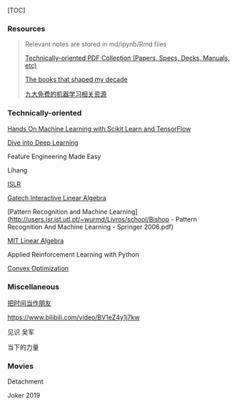 [TOC]



### Resources

> Relevant notes are stored in md/ipynb/Rmd files
>
> [Technically-oriented PDF Collection (Papers, Specs, Decks, Manuals, etc)](https://github.com/tpn/pdfs)
>
> [The books that shaped my decade](https://huyenchip.com/2019/12/28/books-that-shaped-my-decade.html)
>
> [九大免费的机器学习相关资源](https://mp.weixin.qq.com/s?__biz=MzUzMTEwODk0Ng==&mid=2247489536&idx=1&sn=00499595b1e0204b0b8751b292fc60c5&chksm=fa46dd3dcd31542bf488fced13e936c1a80d7c383fe53cad82a1f4c0c1af523725c34ab5415d&mpshare=1&scene=1&srcid=&sharer_sharetime=1577953919945&sharer_shareid=54d7b6bf73b347d381a7bff3f78b99d1&key=d2b333b7fb0e2b74aaee0caf1464640c1dcad925ccd350783d925dc8d533a9e9e8daaa336fd053b16b64291098f29532ee313a616ecc85f3b13f7e919912af545e4112322bfe384c1fe92e9130792223&ascene=1&uin=NzA3NTE3MTMz&devicetype=Windows+10&version=62070158&lang=en&exportkey=AwpGGnpLUVfBoRHUjRr2BnA%3D&pass_ticket=RjhCYX8%2BQ7Xl6PTD8rdIyfIW0nBEwVAhj%2FRezz6p4OkOZfIggHuqcuEvcUh9wBdn)



### Technically-oriented

[Hands On Machine Learning with Scikit Learn and TensorFlow](https://github.com/ageron/handson-ml2)

[Dive into Deep Learning](https://www.d2l.ai/index.html)



Feature Engineering Made Easy

Lihang

[ISLR](http://faculty.marshall.usc.edu/gareth-james/ISL/)

[Gatech Interactive Linear Algebra](http://textbooks.math.gatech.edu/ila/)

[Pattern Recognition and Machine Learning](http://users.isr.ist.utl.pt/~wurmd/Livros/school/Bishop - Pattern Recognition And Machine Learning - Springer  2006.pdf)

[MIT Linear Algebra](https://ocw.mit.edu/courses/mathematics/18-06-linear-algebra-spring-2010/)

Applied Reinforcement Learning with Python

[Convex Optimization](https://web.stanford.edu/~boyd/cvxbook/bv_cvxbook.pdf)







### Miscellaneous

[把时间当作朋友](https://github.com/xiaolai/time-as-a-friend)



https://www.bilibili.com/video/BV1eZ4y1j7kw

见识 吴军

当下的力量



### Movies

Detachment

Joker 2019

